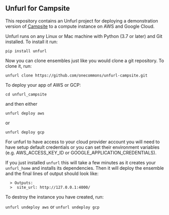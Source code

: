 ## Unfurl for Campsite

This repository contains an Unfurl project for deploying a demonstration version of [Campsite](https://github.com/dnielsen/campsite) to a compute instance on AWS and Google Cloud.

Unfurl runs on any Linux or Mac machine with Python (3.7 or later) and Git installed. To install it run:

`pip install unfurl`

Now you can clone ensembles just like you would clone a git repository.
To clone it, run:

``unfurl clone https://github.com/onecommons/unfurl-campsite.git``


To deploy your app of AWS or GCP:

``cd unfurl_campsite`` 

and then either

``unfurl deploy aws``

or 

``unfurl deploy gcp``

For unfurl to have access to your cloud provider account you will need to have setup default credentials or you can set their environment variables (e.g. AWS_ACCESS_KEY_ID or GOOGLE_APPLICATION_CREDENTIALS).

If you just installed `unfurl` this will take a few minutes as it creates your
`unfurl_home` and installs its dependencies. Then it will deploy the ensemble and the final lines of output should look like:

```
  > Outputs:
  >  site_url: http://127.0.0.1:4000/
```

To destroy the instance you have created, run:

``unfurl undeploy aws`` or ``unfurl undeploy gcp``
